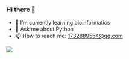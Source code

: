 ### Hi there 👋

- 🌱 I’m currently learning bioinformatics
- 💬 Ask me about Python
- 📫 How to reach me: 1732889554@qq.com

![](https://github-readme-stats.vercel.app/api/username=DENGWENPENG)

